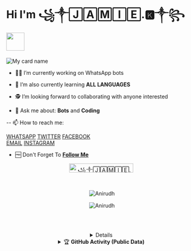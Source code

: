 # Hi I'm ꧁༒🄹🄰🄼🄸🄴.🅺༒꧂⁩&nbsp;<a href="Hey"><img src="https://raw.githubusercontent.com/TOXIC-DEVIL/TOXIC-DEVIL/TOXIC-DEVIL-OFFICIAL/media/Hi.gif" width="48px"></a>

![My card name](https://cardivo.vercel.app/api?name=꧁༒🄹🄰🄼🄸🄴.🅺༒꧂⁩&description=Hi,%20Welcome%20To%20My%20Profile%20❤&image=https://i.ibb.co/c80cZ3Y/pp-biodata.jpg?v=4&s=10?v=4&backgroundColor=%23ecf0f1&instagram=kizzajamie&github=kizzajamie&twitter=kizzajamie&whatsapp=256777185053&pattern=leaf&colorPattern=%23eaeaea)

- 🧑‍🏫 I’m currently working on WhatsApp bots

- 📖 I’m also currently learning **ALL LANGUAGES**

- 🕵️ I’m looking forward to collaborating with anyone interested

- 💬 Ask me about: **Bots** and **Coding**

-- 📫 How to reach me: 

   [WHATSAPP](https://wa.me/message/YV6MSQYRLWEWA1)
   [TWITTER](https://twitter.com/kizzajamie?s=09)
   [FACEBOOK](https://www.facebook.com/kizza.jamie.1042)          
   [EMAIL](kizzajamez@gmail.com)
   [INSTAGRAM](https://instagram.com/kizzajamie?igshid=eb090bvf6m2b)
   
- 🆓 Don't Forget To **[Follow Me](https://github.com/kizzajamie/kizzajamie)**

<p align="center"> <a href="꧁༒🄹🄰🄼🄸🄴.🅺༒꧂⁩"><img width="170px" height="24" src="https://komarev.com/ghpvc/?username=phaticusthiccy&label=PROFILE%20VISITORS&color=green&style=flat-square" alt="꧁༒🄹🄰🄼🄸🄴.🅺༒꧂⁩" /></a> </p><br> 

<div align="center">

<p>&nbsp;<img align="center" src="https://github-readme-stats.vercel.app/api?username=kizzajamie&show_icons=true&theme=nightowl" alt="Anirudh" /></p>

<p>&nbsp;<img align="center" src="https://github-readme-stats.vercel.app/api/top-langs/?username=kizzajamie&theme=algolia&layout=compact&langs_count=10&hide_border=true&show_icons=true" alt="Anirudh"/></p></a><br> 

##

<details>

    <summary>&#127942 <b>GitHub Awards</b></summary><br/>
        
[Github-Trophy](https://github-profile-trophy.vercel.app/?username=kizzajamie)
</details>

<details>
    <summary>&#127942 <b>GitHub Activity (Public Data)</b></summary><br/>
![Metrics](https://metrics.lecoq.io/kizzajamie?template=classic&followup=1&isocalendar=1&languages=1&isocalendar.duration=half-year&config.timezone=Europe%2FIstanbul)

</details>












        




